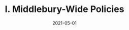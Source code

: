 ---
slug: "/pages/iv.-policies-for-the-institute/c.-faculty-handbook/4.-faculty-organization-and-governance"
date: "2021-05-01"
title: "I. Middlebury-Wide Policies"
---